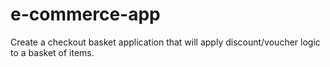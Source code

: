 # e-commerce-app
Create a checkout basket application that will apply discount/voucher logic to a basket of items.

